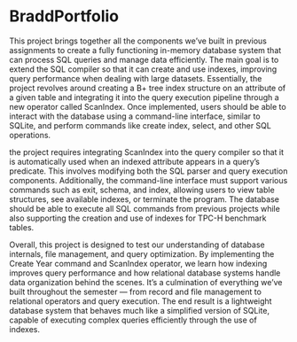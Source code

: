 # BraddPortfolio
This project brings together all the components we’ve built in previous assignments to create a fully functioning in-memory database system that can process SQL queries and manage data efficiently.
The main goal is to extend the SQL compiler so that it can create and use indexes, improving query performance when dealing with large datasets. 
Essentially, the project revolves around creating a B+ tree index structure on an attribute of a given table and integrating it into the query execution pipeline through a new operator called ScanIndex. 
Once implemented, users should be able to interact with the database using a command-line interface, similar to SQLite, and perform commands like create index, select, and other SQL operations.

the project requires integrating ScanIndex into the query compiler so that it is automatically used when an indexed attribute appears in a query’s predicate. 
This involves modifying both the SQL parser and query execution components. Additionally, the command-line interface must support various commands such as exit, schema, and index, allowing users to view table structures, see available indexes, or terminate the program. 
The database should be able to execute all SQL commands from previous projects while also supporting the creation and use of indexes for TPC-H benchmark tables.

Overall, this project is designed to test our understanding of database internals, file management, and query optimization. 
By implementing the Create Year command and ScanIndex operator, we learn how indexing improves query performance and how relational database systems handle data organization behind the scenes.
It’s a culmination of everything we’ve built throughout the semester — from record and file management to relational operators and query execution. 
The end result is a lightweight database system that behaves much like a simplified version of SQLite, capable of executing complex queries efficiently through the use of indexes.
